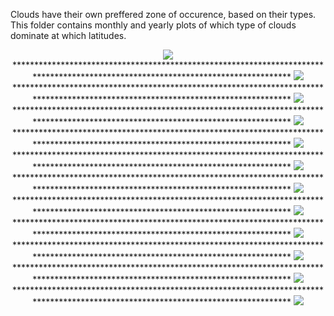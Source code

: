 Clouds have their own preffered zone of occurence, based on their types. This folder contains monthly and yearly plots of which type of clouds dominate at which latitudes.

<p align="center">
  <img src="01jan2013cloudtypemap.png">
  **********************************************************************************************************************************
  <img src="02feb2013cloudtypemap.png">
  **********************************************************************************************************************************
  <img src="03mar2013cloudtypemap.png">
  **********************************************************************************************************************************
  <img src="04apr2013cloudtypemap.png">
  **********************************************************************************************************************************
  <img src="05may2013cloudtypemap.png">
  **********************************************************************************************************************************
  <img src="06jun2013cloudtypemap.png">
  **********************************************************************************************************************************
  <img src="07jul2013cloudtypemap.png">
  **********************************************************************************************************************************
  <img src="08aug2013cloudtypemap.png">
  **********************************************************************************************************************************
  <img src="09sep2013cloudtypemap.png">
  **********************************************************************************************************************************
  <img src="10oct2013cloudtypemap.png">
  **********************************************************************************************************************************
  <img src="11nov2013cloudtypemap.png">
  **********************************************************************************************************************************
  <img src="12dec2013cloudtypemap.png">
</p>
